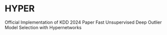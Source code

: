 # HYPER
Official Implementation of KDD 2024 Paper Fast Unsupervised Deep Outlier Model Selection with Hypernetworks
